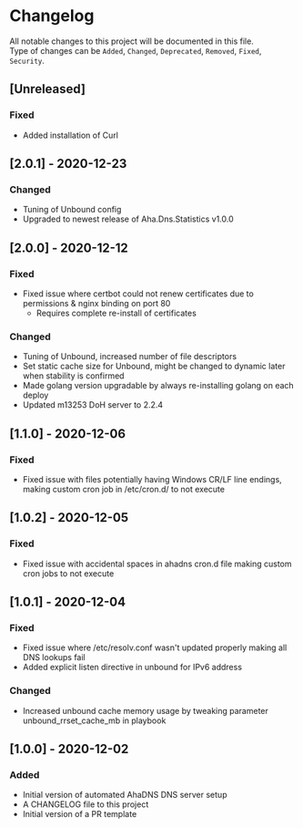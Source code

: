 # Changelog

All notable changes to this project will be documented in this file.  
Type of changes can be `Added`, `Changed`, `Deprecated`, `Removed`, `Fixed`, `Security`.

## [Unreleased]

### Fixed

- Added installation of Curl

## [2.0.1] - 2020-12-23

### Changed

- Tuning of Unbound config
- Upgraded to newest release of Aha.Dns.Statistics v1.0.0

## [2.0.0] - 2020-12-12

### Fixed

- Fixed issue where certbot could not renew certificates due to permissions & nginx binding on port 80
  - Requires complete re-install of certificates

### Changed

- Tuning of Unbound, increased number of file descriptors
- Set static cache size for Unbound, might be changed to dynamic later when stability is confirmed
- Made golang version upgradable by always re-installing golang on each deploy
- Updated m13253 DoH server to 2.2.4

## [1.1.0] - 2020-12-06

### Fixed

- Fixed issue with files potentially having Windows CR/LF line endings, making custom cron job in /etc/cron.d/ to not execute

## [1.0.2] - 2020-12-05

### Fixed

- Fixed issue with accidental spaces in ahadns cron.d file making custom cron jobs to not execute

## [1.0.1] - 2020-12-04

### Fixed

- Fixed issue where /etc/resolv.conf wasn't updated properly making all DNS lookups fail
- Added explicit listen directive in unbound for IPv6 address

### Changed

- Increased unbound cache memory usage by tweaking parameter unbound_rrset_cache_mb in playbook

## [1.0.0] - 2020-12-02

### Added

- Initial version of automated AhaDNS DNS server setup
- A CHANGELOG file to this project
- Initial version of a PR template
